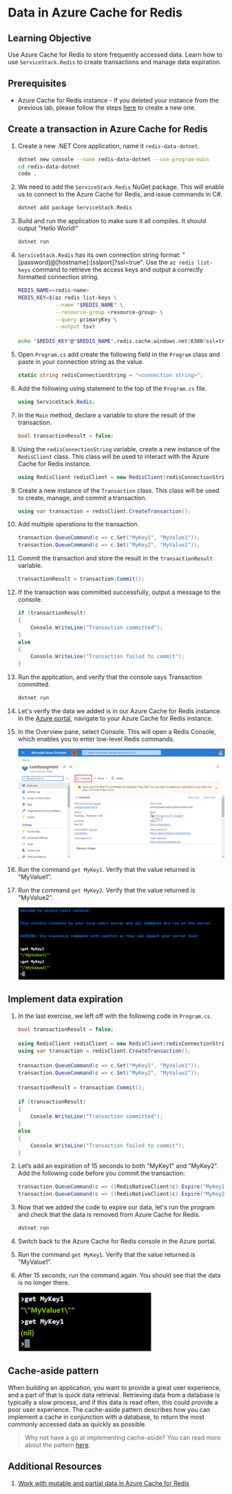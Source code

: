 # Data in Azure Cache for Redis

## Learning Objective
Use Azure Cache for Redis to store frequently accessed data. Learn how to use ```ServiceStack.Redis``` to  create transactions and manage data expiration.

## Prerequisites

* Azure Cache for Redis instance - If you deleted your instance from the previous lab, please follow the steps [here](./labs/01-explore-azure-cache-for-redis.md#create-an-azure-cache-for-redis-using-the-azure-cli) to create a new one.

## Create a transaction in Azure Cache for Redis

1. Create a new .NET Core application, name it ```redis-data-dotnet```.

    ```bash
    dotnet new console --name redis-data-dotnet --use-program-main
    cd redis-data-dotnet
    code .
    ```

1. We need to add the ```ServiceStack.Redis``` NuGet package. This will enable us to connect to the Azure Cache for Redis, and issue commands in C#.

    ```bash
    dotnet add package ServiceStack.Redis
    ```

1. Build and run the application to make sure it all compiles. It should output "Hello World!"

    ```bash
    dotnet run
    ```

1. ```ServiceStack.Redis``` has its own connection string format: "[password]@[hostname]:[sslport]?ssl=true". Use the ```az redis list-keys``` command to retrieve the access keys and output a correctly formatted connection string.

    ```bash
    REDIS_NAME=<redis-name>
    REDIS_KEY=$(az redis list-keys \
                --name "$REDIS_NAME" \
                --resource-group <resource-group> \
                --query primaryKey \
                --output tsv)

    echo "$REDIS_KEY"@"$REDIS_NAME".redis.cache.windows.net:6380?ssl=true
    ```

1. Open ```Program.cs``` add create the following field in the ```Program``` class and paste in your connection string as the value.

    ```csharp
    static string redisConnectionString = "<connection string>";
    ```

1. Add the following using statement to the top of the ```Program.cs``` file.

    ```csharp
    using ServiceStack.Redis;
    ```

1. In the ```Main``` method, declare a variable to store the result of the transaction.

    ```csharp
    bool transactionResult = false;
    ```

1. Using the ```redisConnectionString``` variable, create a new instance of the ```RedisClient``` class. This class will be used to interact with the Azure Cache for Redis instance.

    ```csharp
    using RedisClient redisClient = new RedisClient(redisConnectionString);
    ```

1. Create a new instance of the ```Transaction``` class. This class will be used to create, manage, and commit a transaction.

    ```csharp
    using var transaction = redisClient.CreateTransaction();
    ```

1. Add multiple operations to the transaction.

    ```csharp
    transaction.QueueCommand(c => c.Set("MyKey1", "MyValue1"));
    transaction.QueueCommand(c => c.Set("MyKey2", "MyValue2"));
    ```

1. Commit the transaction and store the result in the ```transactionResult``` variable.

    ```csharp
    transactionResult = transaction.Commit();
    ```

1. If the transaction was committed successfully, output a message to the console.

    ```csharp
    if (transactionResult)
    {
        Console.WriteLine("Transaction committed");
    }
    else
    {
        Console.WriteLine("Transaction failed to commit");
    }
    ```

1. Run the application, and verify that the console says Transaction committed.

    ```bash
    dotnet run
    ```

1. Let's verify the data we added is in our Azure Cache for Redis instance. In the [Azure portal](https://portal.azure.com/#view/HubsExtension/BrowseResource/resourceType/Microsoft.Cache%2FRedis), navigate to your Azure Cache for Redis instance.

1. In the Overview pane, select Console. This will open a Redis Console, which enables you to enter low-level Redis commands.

    ![Redis Console Menu](./assets/redis-console-menu.png)

1. Run the command ```get MyKey1```. Verify that the value returned is "MyValue1".

1. Run the command ```get MyKey2```. Verify that the value returned is "MyValue2".

    ![Redis Console Transaction Result](./assets/redis-console-transaction.png)

## Implement data expiration

1. In the last exercise, we left off with the following code in ```Program.cs```.

    ```csharp
    bool transactionResult = false;

    using RedisClient redisClient = new RedisClient(redisConnectionString);
    using var transaction = redisClient.CreateTransaction();
    
    transaction.QueueCommand(c => c.Set("MyKey1", "MyValue1"));
    transaction.QueueCommand(c => c.Set("MyKey2", "MyValue2"));

    transactionResult = transaction.Commit();

    if (transactionResult)
    {
        Console.WriteLine("Transaction committed");
    }
    else
    {
        Console.WriteLine("Transaction failed to commit");
    }
    ```

1. Let’s add an expiration of 15 seconds to both "MyKey1" and "MyKey2". Add the following code before you commit the transaction:

    ```csharp
    transaction.QueueCommand(c => ((RedisNativeClient)c).Expire("MyKey1", 15));
    transaction.QueueCommand(c => ((RedisNativeClient)c).Expire("MyKey2", 15));
    ```

1. Now that we added the code to expire our data, let's run the program and check that the data is removed from Azure Cache for Redis.

    ```bash
    dotnet run
    ```

1. Switch back to the Azure Cache for Redis console in the Azure portal.

1. Run the command ```get MyKey1```. Verify that the value returned is "MyValue1".

1. After 15 seconds, run the command again. You should see that the data is no longer there.

    ![Redis Console Data Expiration](./assets/redis-console-data-expiration.png)

## Cache-aside pattern

When building an application, you want to provide a great user experience, and a part of that is quick data retrieval. Retrieving data from a database is typically a slow process, and if this data is read often, this could provide a poor user experience. The cache-aside pattern describes how you can implement a cache in conjunction with a database, to return the most commonly accessed data as quickly as possible.

> Why not have a go at implementing cache-aside? You can read more about the pattern [here](https://learn.microsoft.com/en-us/training/modules/work-with-mutable-and-partial-data-in-a-redis-cache/7-cache-aside-pattern).

## Additional Resources

1. [Work with mutable and partial data in Azure Cache for Redis](https://learn.microsoft.com/en-us/training/modules/work-with-mutable-and-partial-data-in-a-redis-cache/)
